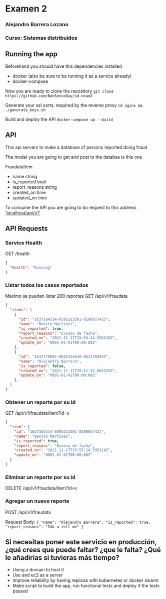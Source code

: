 # Examen 2
### Alejandro Barrera Lozano
### Curso: Sistemas distribuidos

## Running the app

Beforehand you should have this dependencies installed

+ docker (also be sure to be running it as a service already)
+ docker-compose 

Now you are ready to clone the repository
	`git clone https://github.com/NonSenseGuy/sd-exam2 `

Generate your ssl certs, required by the reverse proxy
	`cd nginx && ./generate_keys.sh`

Build and deploy the API
	`docker-compose up --build`

## API 

This api servers to make a database of persons reported doing fraud

The model you are going to get and post to the databse is this one

FraudataItem
+ name	string
+ is_reported	bool
+ report_reasons   string
+ created_on	time
+ updated_on	time


To consume the API you are going to do request to this address ['localhost/api/v1']('localhost/api/v1')

## API Requests

### Service Health 

GET /health

```json
{
  "health": "Running"
}
```

### Listar todos los casos reportados
Maximo se pueden listar 200 reportes
GET /api/v1/fraudata

```json
{
  "items": [
    {
      "id": "1637164514-0595213501-8190657423",
      "name": "Benito Martinez",
      "is_reported": true,
      "report_reasons": "Exceso de facha",
      "created_on": "2021-11-17T15:55:14.595218Z",
      "update_on": "0001-01-01T00:00:00Z"
    },
    {
      "id": "1637179892-0682314649-0621784935",
      "name": "Alejandro Barrera",
      "is_reported": false,
      "created_on": "2021-11-17T20:11:32.682329Z",
      "update_on": "0001-01-01T00:00:00Z"
    },
  ]
}
```

### Obtener un reporte por su id
GET /api/v1/fraudata/item?id=x

```json
{
  "item": {
    "id": "1637164514-0595213501-8190657423",
    "name": "Benito Martinez",
    "is_reported": true,
    "report_reasons": "Exceso de facha",
    "created_on": "2021-11-17T15:55:14.595218Z",
    "update_on": "0001-01-01T00:00:00Z"
  }
}
```

### Eliminar un reporte por su id
DELETE /api/v1/fraudata/item?id=x


### Agregar un nuevo reporte
POST /api/v1/fraudata 

Request Body:
`{
	"name": "Alejandro Barrera",
	"is_reported": true,
	"report_reasons": "Idk u tell me"
}`


## Si necesitas poner este servicio en producción, ¿qué crees que puede faltar? ¿que le falta? ¿Qué le añadirías si tuvieras más tiempo?

+ Using a domain to host it
+ Use and ec2 as a server
+ Improve reliability by having replicas with kubernetes or docker swarm
+ Make script to build the app, run functional tests and deploy if the tests passed

